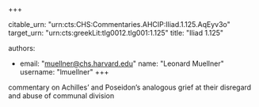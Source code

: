 +++


citable_urn: "urn:cts:CHS:Commentaries.AHCIP:Iliad.1.125.AqEyv3o"
target_urn: "urn:cts:greekLit:tlg0012.tlg001:1.125"
title: "Iliad 1.125"

authors:
- email: "muellner@chs.harvard.edu"
  name: "Leonard Muellner"
  username: "lmuellner"
+++

<p>commentary on Achilles’ and Poseidon’s analogous grief at their disregard and abuse of communal division</p>